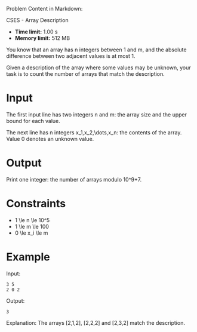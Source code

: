 Problem Content in Markdown:


CSES \- Array Description




* **Time limit:** 1\.00 s
* **Memory limit:** 512 MB




You know that an array has n integers between 1 and m, and the absolute difference between two adjacent values is at most 1.


Given a description of the array where some values may be unknown, your task is to count the number of arrays that match the description.


Input
=====


The first input line has two integers n and m: the array size and the upper bound for each value.


The next line has n integers x\_1,x\_2,\\dots,x\_n: the contents of the array. Value 0 denotes an unknown value.


Output
======


Print one integer: the number of arrays modulo 10^9\+7.


Constraints
===========


* 1 \\le n \\le 10^5
* 1 \\le m \\le 100
* 0 \\le x\_i \\le m


Example
=======


Input:



```
3 5
2 0 2

```

Output:



```
3

```

Explanation: The arrays \[2,1,2], \[2,2,2] and \[2,3,2] match the description.


 
